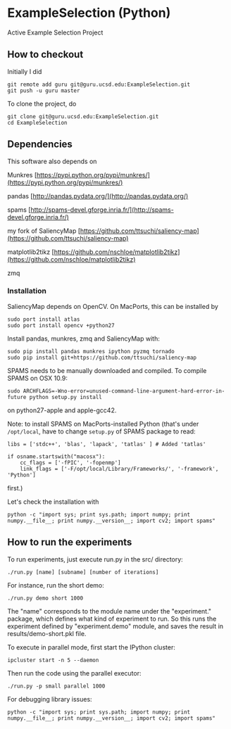 ExampleSelection (Python)
============
Active Example Selection Project

## How to checkout

Initially I did

```
git remote add guru git@guru.ucsd.edu:ExampleSelection.git
git push -u guru master
```

To clone the project, do

```
git clone git@guru.ucsd.edu:ExampleSelection.git
cd ExampleSelection
```

## Dependencies

This software also depends on

Munkres [https://pypi.python.org/pypi/munkres/](https://pypi.python.org/pypi/munkres/)

pandas [http://pandas.pydata.org/](http://pandas.pydata.org/)

spams [http://spams-devel.gforge.inria.fr/](http://spams-devel.gforge.inria.fr/)

my fork of SaliencyMap [https://github.com/ttsuchi/saliency-map](https://github.com/ttsuchi/saliency-map)

matplotlib2tikz [https://github.com/nschloe/matplotlib2tikz](https://github.com/nschloe/matplotlib2tikz)

zmq

### Installation

SaliencyMap depends on OpenCV. On MacPorts, this can be installed by

```
sudo port install atlas
sudo port install opencv +python27
```


Install pandas, munkres, zmq and SaliencyMap with:

```
sudo pip install pandas munkres ipython pyzmq tornado
sudo pip install git+https://github.com/ttsuchi/saliency-map
```

SPAMS needs to be manually downloaded and compiled.  To compile SPAMS on OSX 10.9:

```
sudo ARCHFLAGS=-Wno-error=unused-command-line-argument-hard-error-in-future python setup.py install
```

on python27-apple and apple-gcc42.

Note: to install SPAMS on MacPorts-installed Python (that's under ```/opt/local```, have to change ```setup.py``` of SPAMS package to read:

```
libs = ['stdc++', 'blas', 'lapack', 'tatlas' ] # Added 'tatlas'

if osname.startswith("macosx"):
    cc_flags = ['-fPIC', '-fopenmp']
    link_flags = ['-F/opt/local/Library/Frameworks/', '-framework', 'Python']
```

first.)

Let's check the installation with

```
python -c "import sys; print sys.path; import numpy; print numpy.__file__; print numpy.__version__; import cv2; import spams"
```

## How to run the experiments

To run experiments, just execute run.py in the src/ directory:

```
./run.py [name] [subname] [number of iterations]
```

For instance, run the short demo:

```
./run.py demo short 1000
```

The "name" corresponds to the module name under the "experiment." package, which defines what kind of experiment to run. So this runs the experiment defined by "experiment.demo" module, and saves the result in results/demo-short.pkl file.

To execute in parallel mode, first start the IPython cluster:

```
ipcluster start -n 5 --daemon
```

Then run the code using the parallel executor:

```
./run.py -p small parallel 1000
```


For debugging library issues:

```
python -c "import sys; print sys.path; import numpy; print numpy.__file__; print numpy.__version__; import cv2; import spams"
```